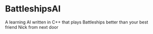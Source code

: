 # BattleshipsAI
A learning AI written in C++ that plays Battleships better than your best friend Nick from next door
